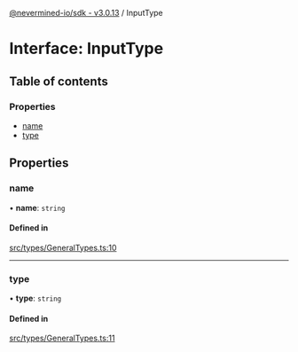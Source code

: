 [@nevermined-io/sdk - v3.0.13](../code-reference.md) / InputType

# Interface: InputType

## Table of contents

### Properties

- [name](InputType.md#name)
- [type](InputType.md#type)

## Properties

### name

• **name**: `string`

#### Defined in

[src/types/GeneralTypes.ts:10](https://github.com/nevermined-io/sdk-js/blob/0d598e72febf7cfaf48859e35dd566c39e7d5682/src/types/GeneralTypes.ts#L10)

---

### type

• **type**: `string`

#### Defined in

[src/types/GeneralTypes.ts:11](https://github.com/nevermined-io/sdk-js/blob/0d598e72febf7cfaf48859e35dd566c39e7d5682/src/types/GeneralTypes.ts#L11)
